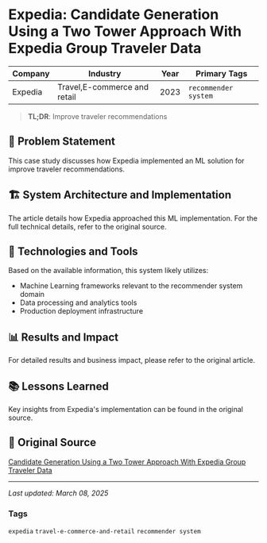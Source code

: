 # Expedia: Candidate Generation Using a Two Tower Approach With Expedia Group Traveler Data

| Company | Industry | Year | Primary Tags | 
|---------|----------|------|--------------|
| Expedia | Travel,E-commerce and retail | 2023 | `recommender system` |

> **TL;DR**: Improve traveler recommendations

## 📝 Problem Statement

This case study discusses how Expedia implemented an ML solution for improve traveler recommendations.

## 🏗️ System Architecture and Implementation

The article details how Expedia approached this ML implementation. For the full technical details, refer to the original source.

## 🔧 Technologies and Tools

Based on the available information, this system likely utilizes:

- Machine Learning frameworks relevant to the recommender system domain
- Data processing and analytics tools
- Production deployment infrastructure

## 📊 Results and Impact

For detailed results and business impact, please refer to the original article.

## 📚 Lessons Learned

Key insights from Expedia's implementation can be found in the original source.

## 🔗 Original Source

[Candidate Generation Using a Two Tower Approach With Expedia Group Traveler Data](https://medium.com/expedia-group-tech/candidate-generation-using-a-two-tower-approach-with-expedia-group-traveler-data-ca6a0dcab83e)

---

*Last updated: March 08, 2025*

### Tags

`expedia` `travel-e-commerce-and-retail` `recommender system`
